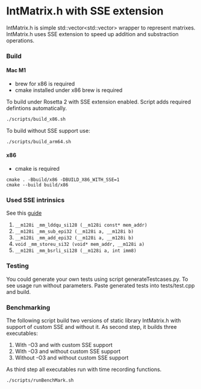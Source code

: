 # IntMatrix.h with SSE extension
IntMatrix.h is simple std::vector<std::vector<int>> wrapper to represent matrixes.
IntMatrix.h uses SSE extension to speed up addition and substraction operations.

### Build
#### Mac M1
- brew for x86 is required
- cmake installed under x86 brew is required

To build under Rosetta 2 with SSE extension enabled. Script adds required defintions automatically.
```bash
./scripts/build_x86.sh
```
To build without SSE support use:
```bash
./scripts/build_arm64.sh
```
#### x86
- cmake is required
```
cmake . -Bbuild/x86 -DBUILD_X86_WITH_SSE=1
cmake --build build/x86
```

### Used SSE intrinsics
See this 
[guide](https://www.laruence.com/sse/#)

1. ```__m128i _mm_lddqu_si128 (__m128i const* mem_addr)```
2. ```__m128i _mm_sub_epi32 (__m128i a, __m128i b)```
3. ```__m128i _mm_add_epi32 (__m128i a, __m128i b)```
4. ```void _mm_storeu_si32 (void* mem_addr, __m128i a)```
5. ```__m128i _mm_bsrli_si128 (__m128i a, int imm8)```

### Testing
You could generate your own tests using script generateTestcases.py. To see usage run without parameters.
Paste generated tests into tests/test.cpp and build.

### Benchmarking
The following script build two versions of static library IntMatrix.h with support of custom SSE and without it. As second step, it builds three executables:
1. With -O3 and with custom SSE support
2. With -O3 and without custom SSE support
3. Without -O3 and without custom SSE support

As third step all executables run with time recording functions.
```
./scripts/runBenchMark.sh
```